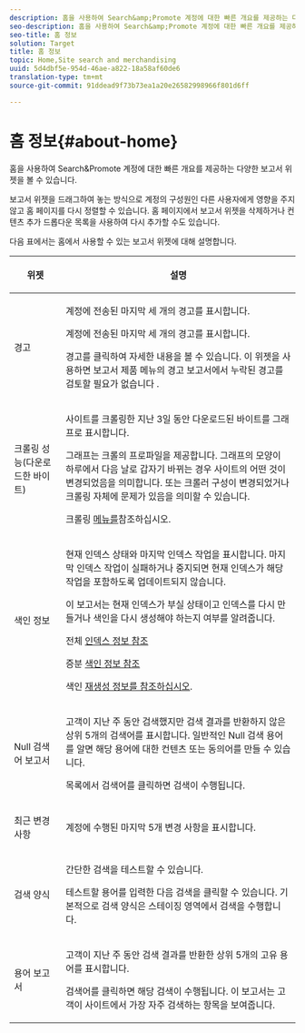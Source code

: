 ```yaml
---
description: 홈을 사용하여 Search&amp;Promote 계정에 대한 빠른 개요를 제공하는 다양한 보고서 위젯을 볼 수 있습니다.
seo-description: 홈을 사용하여 Search&amp;Promote 계정에 대한 빠른 개요를 제공하는 다양한 보고서 위젯을 볼 수 있습니다.
seo-title: 홈 정보
solution: Target
title: 홈 정보
topic: Home,Site search and merchandising
uuid: 5d4dbf5e-954d-46ae-a822-18a58af60de6
translation-type: tm+mt
source-git-commit: 91ddead9f73b73ea1a20e26582998966f801d6ff

---
```



# 홈 정보{#about-home}

홈을 사용하여 Search&amp;Promote 계정에 대한 빠른 개요를 제공하는 다양한 보고서 위젯을 볼 수 있습니다.

보고서 위젯을 드래그하여 놓는 방식으로 계정의 구성원인 다른 사용자에게 영향을 주지 않고 홈 페이지를 다시 정렬할 수 있습니다. 홈 페이지에서 보고서 위젯을 삭제하거나 컨텐츠 추가 드롭다운 목록을 사용하여 다시 추가할 수도 있습니다.

다음 표에서는 홈에서 사용할 수 있는 보고서 위젯에 대해 설명합니다.

<table> 
 <thead> 
  <tr> 
   <th colname="col1" class="entry"> <p>위젯 </p> </th> 
   <th colname="col2" class="entry"> <p>설명 </p> </th> 
  </tr>
 </thead>
 <tbody> 
  <tr> 
   <td colname="col1"> <p><span class="uicontrol">경고</span> </p> </td> 
   <td colname="col2"> <p> 계정에 전송된 마지막 세 개의 경고를 표시합니다. </p> <p>계정에 전송된 마지막 세 개의 경고를 표시합니다. </p> <p>경고를 클릭하여 자세한 내용을 볼 수 있습니다. 이 위젯을 사용하면 보고서 제품 메뉴의 경고 <span class="uicontrol"> 보고서에서</span> 누락된 경고를 검토할 필요가 <span class="uicontrol"> 없습니다</span> . </p> </td> 
  </tr> 
  <tr> 
   <td colname="col1"> <p><span class="uicontrol">크롤링 성능(다운로드한 바이트)</span> </p> </td> 
   <td colname="col2"> <p>사이트를 크롤링한 지난 3일 동안 다운로드된 바이트를 그래프로 표시합니다. </p> <p>그래프는 크롤의 프로파일을 제공합니다. 그래프의 모양이 하루에서 다음 날로 갑자기 바뀌는 경우 사이트의 어떤 것이 변경되었음을 의미합니다. 또는 크롤러 구성이 변경되었거나 크롤링 자체에 문제가 있음을 의미할 수 있습니다. </p> <p>크롤링 <a href="c-about-settings-menu/c-about-crawling-menu.md#concept_59307680C6724E93952ADE5044983AF6" format="dita" scope="local"> 메뉴를</a>참조하십시오. </p> </td> 
  </tr> 
  <tr> 
   <td colname="col1"> <p><span class="uicontrol">색인 정보</span> </p> </td> 
   <td colname="col2"> <p>현재 인덱스 상태와 마지막 인덱스 작업을 표시합니다. 마지막 인덱스 작업이 실패하거나 중지되면 현재 인덱스가 해당 작업을 포함하도록 업데이트되지 않습니다. </p> <p>이 보고서는 현재 인덱스가 부실 상태이고 인덱스를 다시 만들거나 색인을 다시 생성해야 하는지 여부를 알려줍니다. </p> <p>전체 <a href="c-about-index-menu/c-about-full-index.md#concept_C69BD21863FD4856B49326F35DB570D3" format="dita" scope="local"> 인덱스 정보 참조</a> </p> <p>증분 <a href="c-about-index-menu/c-about-incremental-index.md#concept_A7770F0552D14C47B3DDB65DB78FFFEE" format="dita" scope="local"> 색인 정보 참조</a> </p> <p>색인 <a href="c-about-index-menu/c-about-regenerate-index.md#concept_6CBE6B8D18EF47D293091CBA542245FA" format="dita" scope="local"> 재생성 정보를 참조하십시오</a>. </p> </td> 
  </tr> 
  <tr> 
   <td colname="col1"> <p><span class="uicontrol">Null 검색어 보고서</span> </p> </td> 
   <td colname="col2"> <p> 고객이 지난 주 동안 검색했지만 검색 결과를 반환하지 않은 상위 5개의 검색어를 표시합니다. 일반적인 Null 검색 용어를 알면 해당 용어에 대한 컨텐츠 또는 동의어를 만들 수 있습니다. </p> <p>목록에서 검색어를 클릭하면 검색이 수행됩니다. </p> </td> 
  </tr> 
  <tr> 
   <td colname="col1"> <p><span class="uicontrol">최근 변경 사항</span> </p> </td> 
   <td colname="col2"> <p> 계정에 수행된 마지막 5개 변경 사항을 표시합니다. </p> </td> 
  </tr> 
  <tr> 
   <td colname="col1"> <p><span class="uicontrol">검색 양식</span> </p> </td> 
   <td colname="col2"> <p>간단한 검색을 테스트할 수 있습니다. </p> <p> 테스트할 용어를 입력한 다음 검색을 클릭할 수 <span class="uicontrol"> 있습니다</span>. 기본적으로 검색 양식은 스테이징 영역에서 검색을 수행합니다. </p> </td> 
  </tr> 
  <tr> 
   <td colname="col1"> <p><span class="uicontrol">용어 보고서</span> </p> </td> 
   <td colname="col2"> <p>고객이 지난 주 동안 검색 결과를 반환한 상위 5개의 고유 용어를 표시합니다. </p> <p> 검색어를 클릭하면 해당 검색이 수행됩니다. 이 보고서는 고객이 사이트에서 가장 자주 검색하는 항목을 보여줍니다. </p> </td> 
  </tr> 
 </tbody> 
</table>


